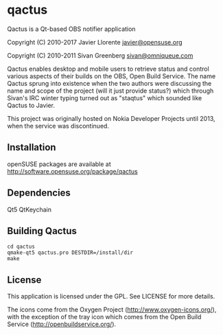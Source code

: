 qactus
======

Qactus is a Qt-based OBS notifier application

Copyright (C) 2010-2017 Javier Llorente <javier@opensuse.org>

Copyright (C) 2010-2011 Sivan Greenberg <sivan@omniqueue.com>


Qactus enables desktop and mobile users to retrieve status and control various aspects of their builds on the OBS, 
Open Build Service. 
The name Qactus sprung into existence when the two authors were discussing the name and scope of the project 
(will it just provide status?) which through Sivan's IRC winter typing turned out as "staqtus" which sounded like 
Qactus to Javier.

This project was originally hosted on Nokia Developer Projects until 2013, when the service was discontinued.

Installation
------------
openSUSE packages are available at http://software.opensuse.org/package/qactus

Dependencies
------------
Qt5
QtKeychain

Building Qactus
------------
```
cd qactus
qmake-qt5 qactus.pro DESTDIR=/install/dir
make
```

License
-------
This application is licensed under the GPL. See LICENSE for more details.

The icons come from the Oxygen Project (http://www.oxygen-icons.org/), with the exception of the tray icon which comes from the Open Build Service (http://openbuildservice.org/).




